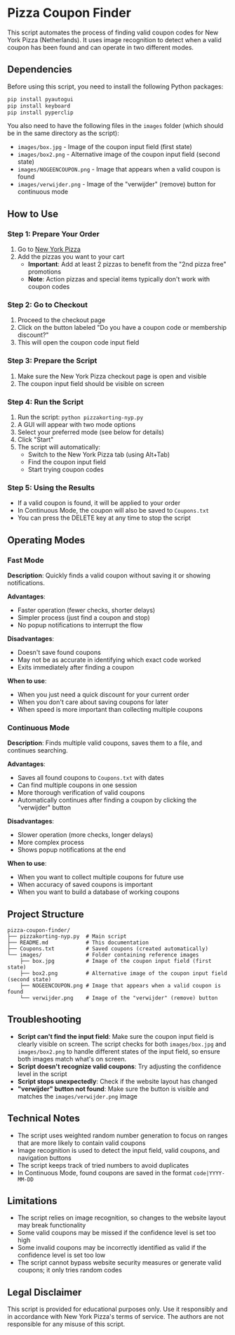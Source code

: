 # Pizza Coupon Finder

This script automates the process of finding valid coupon codes for New York Pizza (Netherlands). It uses image recognition to detect when a valid coupon has been found and can operate in two different modes.

## Dependencies

Before using this script, you need to install the following Python packages:

```bash
pip install pyautogui
pip install keyboard
pip install pyperclip
```

You also need to have the following files in the `images` folder (which should be in the same directory as the script):
- `images/box.jpg` - Image of the coupon input field (first state)
- `images/box2.png` - Alternative image of the coupon input field (second state)
- `images/NOGEENCOUPON.png` - Image that appears when a valid coupon is found
- `images/verwijder.png` - Image of the "verwijder" (remove) button for continuous mode

## How to Use

### Step 1: Prepare Your Order

1. Go to [New York Pizza](https://www.newyorkpizza.nl/)
2. Add the pizzas you want to your cart
   - **Important**: Add at least 2 pizzas to benefit from the "2nd pizza free" promotions
   - **Note**: Action pizzas and special items typically don't work with coupon codes

### Step 2: Go to Checkout

1. Proceed to the checkout page
2. Click on the button labeled "Do you have a coupon code or membership discount?"
3. This will open the coupon code input field

### Step 3: Prepare the Script

1. Make sure the New York Pizza checkout page is open and visible
2. The coupon input field should be visible on screen

### Step 4: Run the Script

1. Run the script: `python pizzakorting-nyp.py`
2. A GUI will appear with two mode options
3. Select your preferred mode (see below for details)
4. Click "Start"
5. The script will automatically:
   - Switch to the New York Pizza tab (using Alt+Tab)
   - Find the coupon input field
   - Start trying coupon codes

### Step 5: Using the Results

- If a valid coupon is found, it will be applied to your order
- In Continuous Mode, the coupon will also be saved to `Coupons.txt`
- You can press the DELETE key at any time to stop the script

## Operating Modes

### Fast Mode

**Description**: Quickly finds a valid coupon without saving it or showing notifications.

**Advantages**:
- Faster operation (fewer checks, shorter delays)
- Simpler process (just find a coupon and stop)
- No popup notifications to interrupt the flow

**Disadvantages**:
- Doesn't save found coupons
- May not be as accurate in identifying which exact code worked
- Exits immediately after finding a coupon

**When to use**:
- When you just need a quick discount for your current order
- When you don't care about saving coupons for later
- When speed is more important than collecting multiple coupons

### Continuous Mode

**Description**: Finds multiple valid coupons, saves them to a file, and continues searching.

**Advantages**:
- Saves all found coupons to `Coupons.txt` with dates
- Can find multiple coupons in one session
- More thorough verification of valid coupons
- Automatically continues after finding a coupon by clicking the "verwijder" button

**Disadvantages**:
- Slower operation (more checks, longer delays)
- More complex process
- Shows popup notifications at the end

**When to use**:
- When you want to collect multiple coupons for future use
- When accuracy of saved coupons is important
- When you want to build a database of working coupons

## Project Structure

```
pizza-coupon-finder/
├── pizzakorting-nyp.py  # Main script
├── README.md            # This documentation
├── Coupons.txt          # Saved coupons (created automatically)
└── images/              # Folder containing reference images
    ├── box.jpg          # Image of the coupon input field (first state)
    ├── box2.png         # Alternative image of the coupon input field (second state)
    ├── NOGEENCOUPON.png # Image that appears when a valid coupon is found
    └── verwijder.png    # Image of the "verwijder" (remove) button
```

## Troubleshooting

- **Script can't find the input field**: Make sure the coupon input field is clearly visible on screen. The script checks for both `images/box.jpg` and `images/box2.png` to handle different states of the input field, so ensure both images match what's on screen.
- **Script doesn't recognize valid coupons**: Try adjusting the confidence level in the script
- **Script stops unexpectedly**: Check if the website layout has changed
- **"verwijder" button not found**: Make sure the button is visible and matches the `images/verwijder.png` image

## Technical Notes

- The script uses weighted random number generation to focus on ranges that are more likely to contain valid coupons
- Image recognition is used to detect the input field, valid coupons, and navigation buttons
- The script keeps track of tried numbers to avoid duplicates
- In Continuous Mode, found coupons are saved in the format `code|YYYY-MM-DD`

## Limitations

- The script relies on image recognition, so changes to the website layout may break functionality
- Some valid coupons may be missed if the confidence level is set too high
- Some invalid coupons may be incorrectly identified as valid if the confidence level is set too low
- The script cannot bypass website security measures or generate valid coupons; it only tries random codes

## Legal Disclaimer

This script is provided for educational purposes only. Use it responsibly and in accordance with New York Pizza's terms of service. The authors are not responsible for any misuse of this script.
